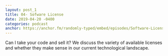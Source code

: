 ```yaml
---
layout: post_1
title: 04- Sofware License
date: 2019-04-20 -0400
categories: podcast
anchor: https://anchor.fm/randomly-typed/embed/episodes/Software-Licenses-e3psmk/a-adi4k1
---
```

Can I take your code and sell it? We discuss the variety of available licenses and whether they make sense in our current technological landscape.
